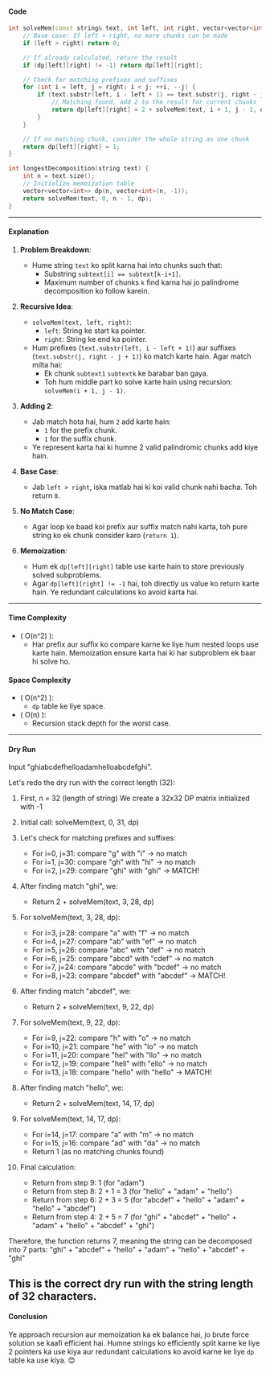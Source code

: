 #### **Code**

```cpp
int solveMem(const string& text, int left, int right, vector<vector<int>>& dp) {
    // Base case: If left > right, no more chunks can be made
    if (left > right) return 0;

    // If already calculated, return the result
    if (dp[left][right] != -1) return dp[left][right];

    // Check for matching prefixes and suffixes
    for (int i = left, j = right; i < j; ++i, --j) {
        if (text.substr(left, i - left + 1) == text.substr(j, right - j + 1)) {
            // Matching found, add 2 to the result for current chunks
            return dp[left][right] = 2 + solveMem(text, i + 1, j - 1, dp);
        }
    }

    // If no matching chunk, consider the whole string as one chunk
    return dp[left][right] = 1;
}

int longestDecomposition(string text) {
    int n = text.size();
    // Initialize memoization table
    vector<vector<int>> dp(n, vector<int>(n, -1));
    return solveMem(text, 0, n - 1, dp);
}
```

---

#### **Explanation**

1. **Problem Breakdown**:  
   - Hume string `text` ko split karna hai into chunks such that:
     - Substring `subtext[i] == subtext[k-i+1]`.
     - Maximum number of chunks `k` find karna hai jo palindrome decomposition ko follow karein.

2. **Recursive Idea**:  
   - `solveMem(text, left, right)`:
     - `left`: String ke start ka pointer.
     - `right`: String ke end ka pointer.
   - Hum prefixes (`text.substr(left, i - left + 1)`) aur suffixes (`text.substr(j, right - j + 1)`) ko match karte hain. Agar match milta hai:
     - Ek chunk `subtext1` `subtextk` ke barabar ban gaya.
     - Toh hum middle part ko solve karte hain using recursion: `solveMem(i + 1, j - 1)`.

3. **Adding 2**:  
   - Jab match hota hai, hum `2` add karte hain:
     - `1` for the prefix chunk.
     - `1` for the suffix chunk.
   - Ye represent karta hai ki humne 2 valid palindromic chunks add kiye hain.

4. **Base Case**:  
   - Jab `left > right`, iska matlab hai ki koi valid chunk nahi bacha. Toh return `0`.

5. **No Match Case**:  
   - Agar loop ke baad koi prefix aur suffix match nahi karta, toh pure string ko ek chunk consider karo (`return 1`).

6. **Memoization**:  
   - Hum ek `dp[left][right]` table use karte hain to store previously solved subproblems.
   - Agar `dp[left][right] != -1` hai, toh directly us value ko return karte hain. Ye redundant calculations ko avoid karta hai.

---

#### **Time Complexity**

- \( O(n^2) \):  
  - Har prefix aur suffix ko compare karne ke liye hum nested loops use karte hain. Memoization ensure karta hai ki har subproblem ek baar hi solve ho.

#### **Space Complexity**

- \( O(n^2) \):  
  - `dp` table ke liye space.
- \( O(n) \):  
  - Recursion stack depth for the worst case.

---

#### **Dry Run**

Input "ghiabcdefhelloadamhelloabcdefghi".

Let's redo the dry run with the correct length (32):

1) First, n = 32 (length of string)
   We create a 32x32 DP matrix initialized with -1

2) Initial call: solveMem(text, 0, 31, dp)

3) Let's check for matching prefixes and suffixes:
   - For i=0, j=31: compare "g" with "i" → no match
   - For i=1, j=30: compare "gh" with "hi" → no match
   - For i=2, j=29: compare "ghi" with "ghi" → MATCH!

4) After finding match "ghi", we:
   - Return 2 + solveMem(text, 3, 28, dp)

5) For solveMem(text, 3, 28, dp):
   - For i=3, j=28: compare "a" with "f" → no match
   - For i=4, j=27: compare "ab" with "ef" → no match
   - For i=5, j=26: compare "abc" with "def" → no match
   - For i=6, j=25: compare "abcd" with "cdef" → no match
   - For i=7, j=24: compare "abcde" with "bcdef" → no match
   - For i=8, j=23: compare "abcdef" with "abcdef" → MATCH!

6) After finding match "abcdef", we:
   - Return 2 + solveMem(text, 9, 22, dp)

7) For solveMem(text, 9, 22, dp):
   - For i=9, j=22: compare "h" with "o" → no match
   - For i=10, j=21: compare "he" with "lo" → no match
   - For i=11, j=20: compare "hel" with "llo" → no match
   - For i=12, j=19: compare "hell" with "ello" → no match
   - For i=13, j=18: compare "hello" with "hello" → MATCH!

8) After finding match "hello", we:
   - Return 2 + solveMem(text, 14, 17, dp)

9) For solveMem(text, 14, 17, dp):
   - For i=14, j=17: compare "a" with "m" → no match
   - For i=15, j=16: compare "ad" with "da" → no match
   - Return 1 (as no matching chunks found)

10) Final calculation:
    - Return from step 9: 1 (for "adam")
    - Return from step 8: 2 + 1 = 3 (for "hello" + "adam" + "hello")
    - Return from step 6: 2 + 3 = 5 (for "abcdef" + "hello" + "adam" + "hello" + "abcdef")
    - Return from step 4: 2 + 5 = 7 (for "ghi" + "abcdef" + "hello" + "adam" + "hello" + "abcdef" + "ghi")

Therefore, the function returns 7, meaning the string can be decomposed into 7 parts:
"ghi" + "abcdef" + "hello" + "adam" + "hello" + "abcdef" + "ghi"

This is the correct dry run with the string length of 32 characters.
---

#### **Conclusion**
Ye approach recursion aur memoization ka ek balance hai, jo brute force solution se kaafi efficient hai. Humne strings ko efficiently split karne ke liye 2 pointers ka use kiya aur redundant calculations ko avoid karne ke liye `dp` table ka use kiya. 😊
